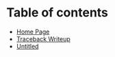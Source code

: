# Table of contents

* [Home Page](README.md)
* [Traceback Writeup](traceback-writeup.md)
* [Untitled](untitled-1.md)

